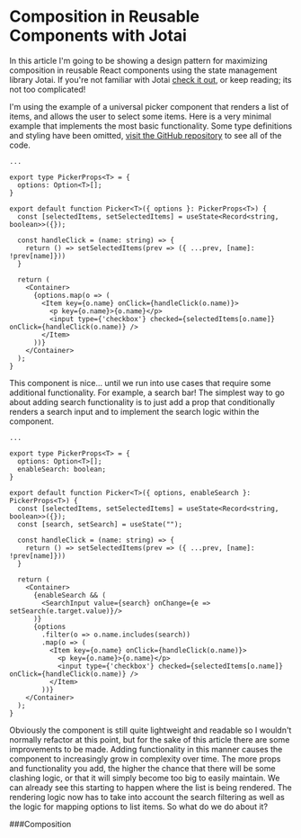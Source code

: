 # Composition in Reusable Components with Jotai
In this article I'm going to be showing a design pattern for maximizing composition in reusable React components
using the state management library Jotai. If you're not familiar with Jotai [check it out](https://jotai.org/), or keep 
reading; its not too complicated!

I'm using the example of a universal picker component that renders a list of items, and allows the user to select
some items. Here is a very minimal example that implements the most basic functionality. Some type definitions and
styling have been omitted, [visit the GitHub repository](https://github.com/nathan-folsom/jotai-composition)
to see all of the code.

    ...
    
    export type PickerProps<T> = {
      options: Option<T>[];
    }

    export default function Picker<T>({ options }: PickerProps<T>) {
      const [selectedItems, setSelectedItems] = useState<Record<string, boolean>>({});

      const handleClick = (name: string) => {
        return () => setSelectedItems(prev => ({ ...prev, [name]: !prev[name]}))
      }

      return (
        <Container>
          {options.map(o => (
            <Item key={o.name} onClick={handleClick(o.name)}>
              <p key={o.name}>{o.name}</p>
              <input type={'checkbox'} checked={selectedItems[o.name]} onClick={handleClick(o.name)} />
            </Item>
          ))}
        </Container>
      );
    }

This component is nice... until we run into use cases that require some additional functionality. For example, a search
bar! The simplest way to go about adding search functionality is to just add a prop that conditionally renders a search input
and to implement the search logic within the component.

    ...

    export type PickerProps<T> = {
      options: Option<T>[]; 
      enableSearch: boolean;
    }

    export default function Picker<T>({ options, enableSearch }: PickerProps<T>) {
      const [selectedItems, setSelectedItems] = useState<Record<string, boolean>>({});
      const [search, setSearch] = useState("");

      const handleClick = (name: string) => {
        return () => setSelectedItems(prev => ({ ...prev, [name]: !prev[name]}))
      }

      return (
        <Container>
          {enableSearch && (
            <SearchInput value={search} onChange={e => setSearch(e.target.value)}/>
          )}
          {options
            .filter(o => o.name.includes(search))
            .map(o => (
              <Item key={o.name} onClick={handleClick(o.name)}>
                <p key={o.name}>{o.name}</p>
                <input type={'checkbox'} checked={selectedItems[o.name]} onClick={handleClick(o.name)} />
              </Item>
            ))}
        </Container>
      );
    }

Obviously the component is still quite lightweight and readable so I wouldn't normally refactor at this 
point, but for the sake of this article there are some improvements to be made. Adding functionality in this manner
causes the component to increasingly grow in complexity over time. The more props and functionality you add,
the higher the chance that there will be some clashing logic, or that it will simply become too big to easily maintain.
We can already see this starting to happen where the list is being rendered. The rendering logic now has to take into
account the search filtering as well as the logic for mapping options to list items. So what do we do about it?

###Composition
